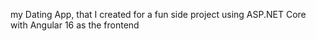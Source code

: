 my Dating App, that I created for a fun side project using ASP.NET Core with Angular 16 as the frontend
